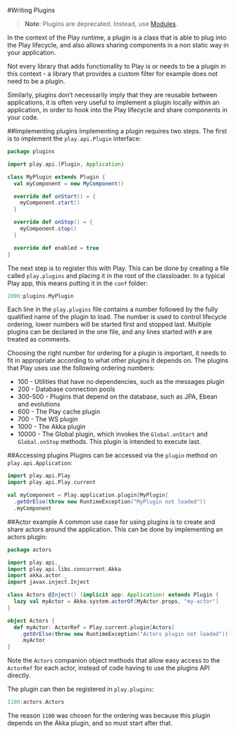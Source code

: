 #Writing Plugins

> **Note**: Plugins are deprecated. Instead, use [Modules](https://www.playframework.com/documentation/2.4.x/Modules).

In the context of the Play runtime, a plugin is a class that is able to plug into the Play lifecycle, and also allows sharing components in a non static way in your application.

Not every library that adds functionality to Play is or needs to be a plugin in this context - a library that provides a custom filter for example does not need to be a plugin.

Similarly, plugins don’t necessarily imply that they are reusable between applications, it is often very useful to implement a plugin locally within an application, in order to hook into the Play lifecycle and share components in your code.


##Implementing plugins
Implementing a plugin requires two steps. The first is to implement the `play.api.Plugin` interface:

```scala
package plugins

import play.api.{Plugin, Application}

class MyPlugin extends Plugin {
  val myComponent = new MyComponent()

  override def onStart() = {
    myComponent.start()
  }

  override def onStop() = {
    myComponent.stop()
  }

  override def enabled = true
}
```

The next step is to register this with Play. This can be done by creating a file called `play.plugins` and placing it in the root of the classloader. In a typical Play app, this means putting it in the `conf` folder:

```scala
2000:plugins.MyPlugin
```

Each line in the `play.plugins` file contains a number followed by the fully qualified name of the plugin to load. The number is used to control lifecycle ordering, lower numbers will be started first and stopped last. Multiple plugins can be declared in the one file, and any lines started with `#` are treated as comments.

Choosing the right number for ordering for a plugin is important, it needs to fit in appropriate according to what other plugins it depends on. The plugins that Play uses use the following ordering numbers:

* 100 - Utilities that have no dependencies, such as the messages plugin
* 200 - Database connection pools
* 300-500 - Plugins that depend on the database, such as JPA, Ebean and evolutions
* 600 - The Play cache plugin
* 700 - The WS plugin
* 1000 - The Akka plugin
* 10000 - The Global plugin, which invokes the `Global.onStart` and `Global.onStop` methods. This plugin is intended to execute last.


##Accessing plugins
Plugins can be accessed via the `plugin` method on `play.api.Application`:

```scala
import play.api.Play
import play.api.Play.current

val myComponent = Play.application.plugin[MyPlugin]
  .getOrElse(throw new RuntimeException("MyPlugin not loaded"))
  .myComponent
```


##Actor example
A common use case for using plugins is to create and share actors around the application. This can be done by implementing an actors plugin:

```scala
package actors

import play.api._
import play.api.libs.concurrent.Akka
import akka.actor._
import javax.inject.Inject

class Actors @Inject() (implicit app: Application) extends Plugin {
  lazy val myActor = Akka.system.actorOf(MyActor.props, "my-actor")
}

object Actors {
  def myActor: ActorRef = Play.current.plugin[Actors]
    .getOrElse(throw new RuntimeException("Actors plugin not loaded"))
    .myActor
}
```

Note the `Actors` companion object methods that allow easy access to the `ActorRef` for each actor, instead of code having to use the plugins API directly.

The plugin can then be registered in `play.plugins`:

```scala
1100:actors.Actors
```

The reason `1100` was chosen for the ordering was because this plugin depends on the Akka plugin, and so must start after that.
